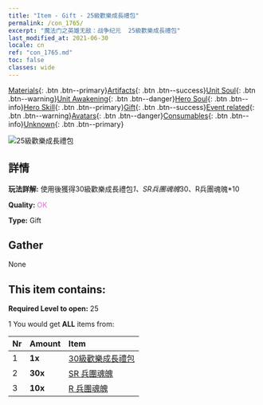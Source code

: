 ```yaml
---
title: "Item - Gift - 25級歡樂成長禮包"
permalink: /con_1765/
excerpt: "魔法门之英雄无敌：战争纪元  25級歡樂成長禮包"
last_modified_at: 2021-06-30
locale: cn
ref: "con_1765.md"
toc: false
classes: wide
---
```

 [Materials](/ItemsCN/){: .btn .btn--primary}[Artifacts](/ItemsCN/Artifacts/){: .btn .btn--success}[Unit Soul](/ItemsCN/UnitSoul/){: .btn .btn--warning}[Unit Awakening](/ItemsCN/UnitAwakening/){: .btn .btn--danger}[Hero Soul](/ItemsCN/HeroSoul/){: .btn .btn--info}[Hero Skill](/ItemsCN/HeroSkill/){: .btn .btn--primary}[Gift](/ItemsCN/Gift/){: .btn .btn--success}[Event related](/ItemsCN/Events/){: .btn .btn--warning}[Avatars](/ItemsCN/Avatars/){: .btn .btn--danger}[Consumables](/ItemsCN/Consumables/){: .btn .btn--info}[Unknown](/ItemsCN/Unknown/){: .btn .btn--primary}

 ![25級歡樂成長禮包](/images/t/i_907219.png)

## 詳情
 **玩法詳解:** 使用後獲得30級歡樂成長禮包*1、SR兵團魂魄*30、R兵團魂魄*10

 **Quality:** <span style="color: #DA70D6">OK</span>

 **Type:** Gift

## Gather

  None

## This item contains:

 **Required Level to open:** 25

 1 You would get **ALL** items  from:

  | Nr | Amount |     Item    |
  |:---|:-------|:------------|
  | 1 |  **1x** | [30級歡樂成長禮包](/cn/Items/con_1766/) |  | 
  | 2 |  **30x** | [SR 兵團魂魄](/cn/Items/con_534/) |  | 
  | 3 |  **10x** | [R 兵團魂魄](/cn/Items/con_533/) |  | 
